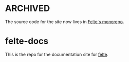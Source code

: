 # ARCHIVED

The source code for the site now lives in [Felte's monorepo](https://github.com/pablo-abc/felte/tree/main/packages/site).

# felte-docs

This is the repo for the documentation site for [felte](https://github.com/pablo-abc/felte).
